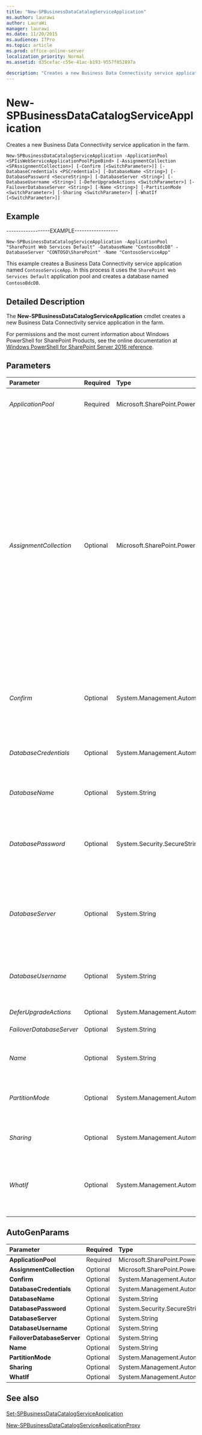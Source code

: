 ```yaml
---
title: "New-SPBusinessDataCatalogServiceApplication"
ms.author: laurawi
author: LauraWi
manager: laurawi
ms.date: 11/20/2015
ms.audience: ITPro
ms.topic: article
ms.prod: office-online-server
localization_priority: Normal
ms.assetid: d35cefac-c55e-41ac-b193-9557f052897a

description: "Creates a new Business Data Connectivity service application in the farm."
---
```


# New-SPBusinessDataCatalogServiceApplication

Creates a new Business Data Connectivity service application in the farm.
  
```
New-SPBusinessDataCatalogServiceApplication -ApplicationPool <SPIisWebServiceApplicationPoolPipeBind> [-AssignmentCollection <SPAssignmentCollection>] [-Confirm [<SwitchParameter>]] [-DatabaseCredentials <PSCredential>] [-DatabaseName <String>] [-DatabasePassword <SecureString>] [-DatabaseServer <String>] [-DatabaseUsername <String>] [-DeferUpgradeActions <SwitchParameter>] [-FailoverDatabaseServer <String>] [-Name <String>] [-PartitionMode <SwitchParameter>] [-Sharing <SwitchParameter>] [-WhatIf [<SwitchParameter>]]

```

## Example

------------------EXAMPLE------------------
  
```
New-SPBusinessDataCatalogServiceApplication -ApplicationPool "SharePoint Web Services Default" -DatabaseName "ContosoBdcDB" -DatabaseServer "CONTOSO\SharePoint" -Name "ContosoServiceApp"
```

This example creates a Business Data Connectivity service application named  `ContosoServiceApp`. In this process it uses the  `SharePoint Web Services Default` application pool and creates a database named  `ContosoBdcDB`.
  
## Detailed Description

The **New-SPBusinessDataCatalogServiceApplication** cmdlet creates a new Business Data Connectivity service application in the farm. 
  
For permissions and the most current information about Windows PowerShell for SharePoint Products, see the online documentation at [Windows PowerShell for SharePoint Server 2016 reference](https://go.microsoft.com/fwlink/p/?LinkId=671715). 
  
## Parameters

|**Parameter**|**Required**|**Type**|**Description**|
|:-----|:-----|:-----|:-----|
| _ApplicationPool_ <br/> |Required  <br/> |Microsoft.SharePoint.PowerShell.SPIisWebServiceApplicationPoolPipeBind  <br/> |Specifies the IIS application pool to use for the new Business Data Connectivity service application.  <br/> |
| _AssignmentCollection_ <br/> |Optional  <br/> |Microsoft.SharePoint.PowerShell.SPAssignmentCollection  <br/> |Manages objects for the purpose of proper disposal. Use of objects, such as **SPWeb** or **SPSite**, can use large amounts of memory and use of these objects in Windows PowerShell scripts requires proper memory management. Using the **SPAssignment** object, you can assign objects to a variable and dispose of the objects after they are needed to free up memory. When **SPWeb**, **SPSite**, or **SPSiteAdministration** objects are used, the objects are automatically disposed of if an assignment collection or the **Global** parameter is not used.  <br/> > [!NOTE]> When the **Global** parameter is used, all objects are contained in the global store. If objects are not immediately used, or disposed of by using the **Stop-SPAssignment** command, an out-of-memory scenario can occur.           |
| _Confirm_ <br/> |Optional  <br/> |System.Management.Automation.SwitchParameter  <br/> |Prompts you for confirmation before executing the command. For more information, type the following command: **get-help about_commonparameters** <br/> |
| _DatabaseCredentials_ <br/> |Optional  <br/> |System.Management.Automation.PSCredential  <br/> |Specifies the **PSCredential** object that contains the user name and password to be used for database SQL Server Authentication.  <br/> The type must be a valid **PSCredential** object.  <br/> |
| _DatabaseName_ <br/> |Optional  <br/> |System.String  <br/> |Specifies the name for the Business Data Connectivity database.  <br/> |
| _DatabasePassword_ <br/> |Optional  <br/> |System.Security.SecureString  <br/> |Specifies the password for the user specified in **DatabaseUserName**. Use this parameter only if SQL Server Authentication is used to access the Business Data Connectivity database.  <br/> The type must be a valid password.  <br/> |
| _DatabaseServer_ <br/> |Optional  <br/> |System.String  <br/> |Specifies the name of the host server for the database specified in **DatabaseName**.  <br/> The type must be a valid SQL Server host name; for example, SERVER\Database.  <br/> |
| _DatabaseUsername_ <br/> |Optional  <br/> |System.String  <br/> |Specifies the user name to use for connecting to the database. Use this parameter only if SQL Server Authentication is used to access the Business Data Connectivity database.  <br/> |
| _DeferUpgradeActions_ <br/> |Optional  <br/> |System.Management.Automation.SwitchParameter  <br/> ||
| _FailoverDatabaseServer_ <br/> |Optional  <br/> |System.String  <br/> |Specifies the name of the host server for the failover database server.  <br/> |
| _Name_ <br/> |Optional  <br/> |System.String  <br/> |Specifies a display name for the new Business Data Connectivity service application.  <br/> |
| _PartitionMode_ <br/> |Optional  <br/> |System.Management.Automation.SwitchParameter  <br/> |Specifies that the service application restricts data by subscription ID. This property cannot be changed after the service application is created.  <br/> |
| _Sharing_ <br/> |Optional  <br/> |System.Management.Automation.SwitchParameter  <br/> |Specifies that the Business Data Connectivity application is published and shared across the farm.  <br/> |
| _WhatIf_ <br/> |Optional  <br/> |System.Management.Automation.SwitchParameter  <br/> |Displays a message that describes the effect of the command instead of executing the command. For more information, type the following command: **get-help about_commonparameters** <br/> |
   
## AutoGenParams

|**Parameter**|**Required**|**Type**|**Description**|
|:-----|:-----|:-----|:-----|
|**ApplicationPool** <br/> |Required  <br/> |Microsoft.SharePoint.PowerShell.SPIisWebServiceApplicationPoolPipeBind  <br/> ||
|**AssignmentCollection** <br/> |Optional  <br/> |Microsoft.SharePoint.PowerShell.SPAssignmentCollection  <br/> ||
|**Confirm** <br/> |Optional  <br/> |System.Management.Automation.SwitchParameter  <br/> ||
|**DatabaseCredentials** <br/> |Optional  <br/> |System.Management.Automation.PSCredential  <br/> ||
|**DatabaseName** <br/> |Optional  <br/> |System.String  <br/> ||
|**DatabasePassword** <br/> |Optional  <br/> |System.Security.SecureString  <br/> ||
|**DatabaseServer** <br/> |Optional  <br/> |System.String  <br/> ||
|**DatabaseUsername** <br/> |Optional  <br/> |System.String  <br/> ||
|**FailoverDatabaseServer** <br/> |Optional  <br/> |System.String  <br/> ||
|**Name** <br/> |Optional  <br/> |System.String  <br/> ||
|**PartitionMode** <br/> |Optional  <br/> |System.Management.Automation.SwitchParameter  <br/> ||
|**Sharing** <br/> |Optional  <br/> |System.Management.Automation.SwitchParameter  <br/> ||
|**WhatIf** <br/> |Optional  <br/> |System.Management.Automation.SwitchParameter  <br/> ||
   
## See also

#### 

[Set-SPBusinessDataCatalogServiceApplication](set-spbusinessdatacatalogserviceapplication.md)
  
[New-SPBusinessDataCatalogServiceApplicationProxy](new-spbusinessdatacatalogserviceapplicationproxy.md)

